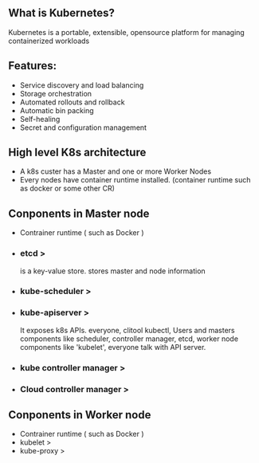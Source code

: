 
## What is Kubernetes?
Kubernetes is a portable, extensible, opensource platform for managing containerized workloads

## Features:
- Service discovery and load balancing
- Storage orchestration
- Automated rollouts and rollback
- Automatic bin packing
- Self-healing
- Secret and configuration management

## High level K8s architecture
- A k8s custer has a Master and one or more Worker Nodes
- Every nodes have container runtime installed. (container runtime such as docker or some other CR)

## Conponents in Master node
- Contrainer runtime ( such as Docker )
- ### etcd > 
  is a key-value store. stores master and node information
- ### kube-scheduler > 

- ### kube-apiserver > 
  It exposes k8s APIs. everyone, clitool kubectl, Users and masters components like scheduler, controller manager, etcd, worker node components like 'kubelet', everyone talk with API server. 
- ### kube controller manager >
- ### Cloud controller manager >

## Conponents in Worker node
- Contrainer runtime ( such as Docker )
- kubelet > 
- kube-proxy > 
